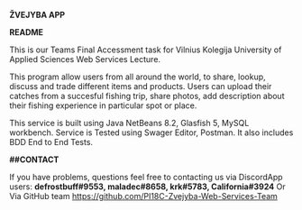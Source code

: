 **ŽVEJYBA APP**

**README**

This is our Teams Final Accessment task for Vilnius Kolegija University of Applied Sciences Web Services Lecture.

This program allow users from all around the world, to share, lookup, discuss and trade different items and products. 
Users can upload their catches from a succesful fishing trip, share photos, add description about their fishing experience in particular spot or place.

This service is built using Java NetBeans 8.2, Glasfish 5, MySQL workbench. Service is Tested using Swager Editor, Postman. It also includes BDD End to End Tests.

**##CONTACT**

If you have problems, questions feel free to contacting us via DiscordApp users:
**defrostbuff#9553, maladec#8658, krk#5783, California#3924**
Or Via GitHub team https://github.com/PI18C-Zvejyba-Web-Services-Team


